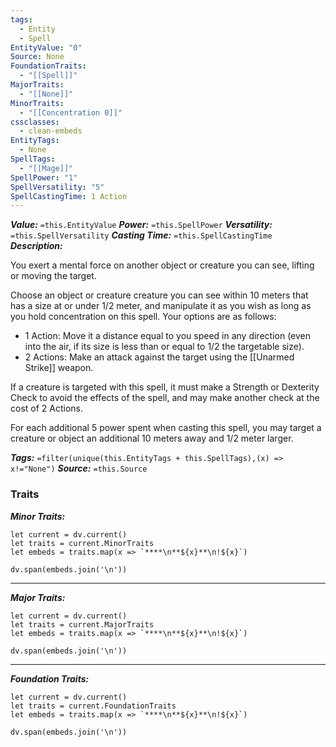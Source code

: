 ```yaml
---
tags:
  - Entity
  - Spell
EntityValue: "0"
Source: None
FoundationTraits:
  - "[[Spell]]"
MajorTraits:
  - "[[None]]"
MinorTraits:
  - "[[Concentration 0]]"
cssclasses:
  - clean-embeds
EntityTags:
  - None
SpellTags:
  - "[[Mage]]"
SpellPower: "1"
SpellVersatility: "5"
SpellCastingTime: 1 Action
---
```

***Value:*** `=this.EntityValue`
***Power:*** `=this.SpellPower`
***Versatility:*** `=this.SpellVersatility`
***Casting Time:*** `=this.SpellCastingTime`
***Description:***

You exert a mental force on another object or creature you can see, lifting or moving the target.

Choose an object or creature creature you can see within 10 meters that has a size at or under 1/2 meter, and manipulate it as you wish as long as you hold concentration on this spell. Your options are as follows:

- 1 Action: Move it a distance equal to you speed in any direction (even into the air, if its size is less than or equal to 1/2 the targetable size).
- 2 Actions: Make an attack against the target using the [[Unarmed Strike]] weapon.

If a creature is targeted with this spell, it must make a Strength or Dexterity Check to avoid the effects of the spell, and may make another check at the cost of 2 Actions.

For each additional 5 power spent when casting this spell, you may target a creature or object an additional 10 meters away and 1/2 meter larger.

***Tags:*** `=filter(unique(this.EntityTags + this.SpellTags),(x) => x!="None")`
***Source:*** `=this.Source`
### Traits

***Minor Traits:***
```dataviewjs
let current = dv.current()
let traits = current.MinorTraits
let embeds = traits.map(x => `****\n**${x}**\n!${x}`)

dv.span(embeds.join('\n'))
```
****

***Major Traits:***
```dataviewjs
let current = dv.current()
let traits = current.MajorTraits
let embeds = traits.map(x => `****\n**${x}**\n!${x}`)

dv.span(embeds.join('\n'))
```
****

***Foundation Traits:***
```dataviewjs
let current = dv.current()
let traits = current.FoundationTraits
let embeds = traits.map(x => `****\n**${x}**\n!${x}`)

dv.span(embeds.join('\n'))
```